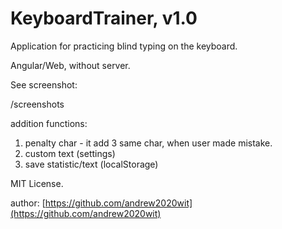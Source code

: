 # KeyboardTrainer, v1.0

Application for practicing blind typing on the keyboard.

Angular/Web, without server.

See screenshot:

/screenshots

addition functions:

1. penalty char - it add 3 same char, when user made mistake.
2. custom text (settings)
3. save statistic/text (localStorage)

MIT License.

author: [https://github.com/andrew2020wit](https://github.com/andrew2020wit)

